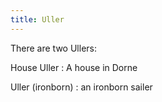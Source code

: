 ```yaml
---
title: Uller
---
```


There are two Ullers:

House Uller : A house in Dorne

Uller (ironborn) : an ironborn sailer


